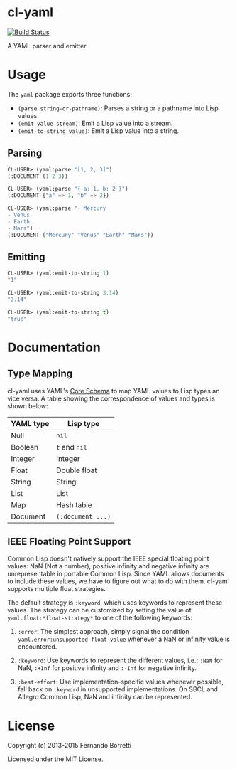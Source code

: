 # cl-yaml

[![Build Status](https://travis-ci.org/eudoxia0/cl-yaml.svg?branch=master)](https://travis-ci.org/eudoxia0/cl-yaml)

A YAML parser and emitter.

# Usage

The `yaml` package exports three functions:

* `(parse string-or-pathname)`: Parses a string or a pathname into Lisp values.
* `(emit value stream)`: Emit a Lisp value into a stream.
* `(emit-to-string value)`: Emit a Lisp value into a string.

## Parsing

```lisp
CL-USER> (yaml:parse "[1, 2, 3]")
(:DOCUMENT (1 2 3))

CL-USER> (yaml:parse "{ a: 1, b: 2 }")
(:DOCUMENT {"a" => 1, "b" => 2})

CL-USER> (yaml:parse "- Mercury
- Venus
- Earth
- Mars")
(:DOCUMENT ("Mercury" "Venus" "Earth" "Mars"))
```

## Emitting

```lisp
CL-USER> (yaml:emit-to-string 1)
"1"

CL-USER> (yaml:emit-to-string 3.14)
"3.14"

CL-USER> (yaml:emit-to-string t)
"true"
```

# Documentation

## Type Mapping

cl-yaml uses YAML's [Core Schema][core-schema] to map YAML values to Lisp types
an vice versa. A table showing the correspondence of values and types is shown
below:

| YAML type  | Lisp type         |
| ---------- | ----------------- |
| Null       | `nil`             |
| Boolean    | `t` and `nil`     |
| Integer    | Integer           |
| Float      | Double float      |
| String     | String            |
| List       | List              |
| Map        | Hash table        |
| Document   | `(:document ...)` |

## IEEE Floating Point Support

Common Lisp doesn't natively support the IEEE special floating point values: NaN
(Not a number), positive infinity and negative infinity are unrepresentable in
portable Common Lisp. Since YAML allows documents to include these values, we
have to figure out what to do with them. cl-yaml supports multiple float
strategies.

The default strategy is `:keyword`, which uses keywords to represent these
values. The strategy can be customized by setting the value of
`yaml.float:*float-strategy*` to one of the following keywords:

1. `:error`: The simplest approach, simply signal the condition
   `yaml.error:unsupported-float-value` whenever a NaN or infinity value is
   encountered.

2. `:keyword`: Use keywords to represent the different values, i.e.: `:NaN` for
   NaN, `:+Inf` for positive infinity and `:-Inf` for negative infinity.

3. `:best-effort`: Use implementation-specific values whenever possible, fall
   back on `:keyword` in unsupported implementations. On SBCL and Allegro Common
   Lisp, NaN and infinity can be represented.

[core-schema]: http://www.yaml.org/spec/1.2/spec.html#id2804923

# License

Copyright (c) 2013-2015 Fernando Borretti

Licensed under the MIT License.
